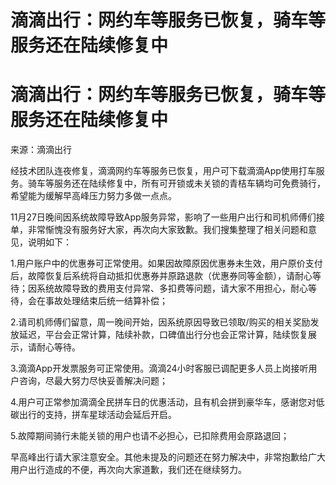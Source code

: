 # 滴滴出行：网约车等服务已恢复，骑车等服务还在陆续修复中

# 滴滴出行：网约车等服务已恢复，骑车等服务还在陆续修复中

来源：滴滴出行

经技术团队连夜修复，滴滴网约车等服务已恢复，用户可下载滴滴App使用打车服务。骑车等服务还在陆续修复中，所有可开锁或未关锁的青桔车辆均可免费骑行，希望能为缓解早高峰压力努力多做一点点。

11月27日晚间因系统故障导致App服务异常，影响了一些用户出行和司机师傅们接单，非常惭愧没有服务好大家，再次向大家致歉。我们搜集整理了相关问题和意见，说明如下：

1.用户账户中的优惠券可正常使用。如果因故障原因优惠券未生效，用户原价支付后，故障恢复后系统将自动抵扣优惠券并原路退款（优惠券同等金额），请耐心等待；因系统故障导致的费用支付异常、多扣费等问题，请大家不用担心，耐心等待，会在事故处理结束后统一结算补偿；

2.请司机师傅们留意，周一晚间开始，因系统原因导致已领取/购买的相关奖励发放延迟，平台会正常计算，陆续补款，口碑值出行分也会正常计算，陆续恢复展示，请耐心等待。

3.滴滴App开发票服务可正常使用。滴滴24小时客服已调配更多人员上岗接听用户咨询，尽最大努力尽快妥善解决问题；

4.用户可正常参加滴滴全民拼车日的优惠活动，且有机会拼到豪华车，感谢您对低碳出行的支持，拼车星球活动会延后开启。

5.故障期间骑行未能关锁的用户也请不必担心，已扣除费用会原路退回；

早高峰出行请大家注意安全。其他未提及的问题还在努力解决中，非常抱歉给广大用户出行造成的不便，再次向大家道歉，我们还在继续努力。

